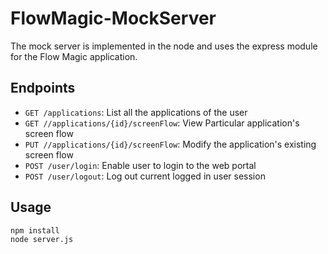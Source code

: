 # FlowMagic-MockServer

The mock server is implemented in the node and uses the express module for the Flow Magic application.

## Endpoints

- `GET /applications`: List all the applications of the user
- `GET //applications/{id}/screenFlow`: View Particular application's screen flow
- `PUT //applications/{id}/screenFlow`: Modify the application's existing screen flow
- `POST /user/login`: Enable user to login to the web portal
- `POST /user/logout`: Log out current logged in user session

## Usage

```
npm install
node server.js
```

